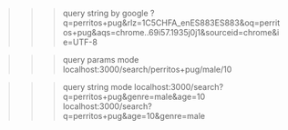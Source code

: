 >>> query string by google
?q=perritos+pug&rlz=1C5CHFA_enES883ES883&oq=perritos+pug&aqs=chrome..69i57.1935j0j1&sourceid=chrome&ie=UTF-8

>>> query params mode
localhost:3000/search/perritos+pug/male/10

>>> query string mode
localhost:3000/search?q=perritos+pug&genre=male&age=10
localhost:3000/search?q=perritos+pug&age=10&genre=male